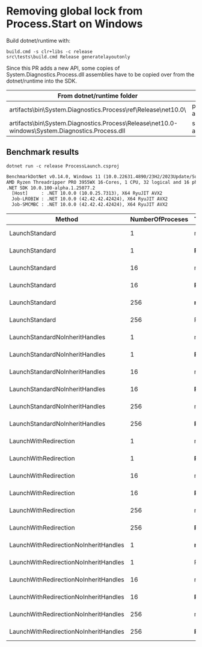 # Removing global lock from Process.Start on Windows

Build dotnet/runtime with:

```batch
build.cmd -s clr+libs -c release
src\tests\build.cmd Release generatelayoutonly
```

Since this PR adds a new API, some copies of System.Diagnostics.Process.dll assemblies have to be copied over from the dotnet/runtime into the SDK.

| From dotnet/runtime folder                                                                      | to SDK folder                                                       |
| ----------------------------------------------------------------------------------------------- | ------------------------------------------------------------------- |
| artifacts\bin\System.Diagnostics.Process\ref\Release\net10.0\                                   | packs\Microsoft.NETCore.App.Ref\10.0.0-alpha.1.25073.13\ref\net10.0 |
| artifacts\bin\System.Diagnostics.Process\Release\net10.0-windows\System.Diagnostics.Process.dll | shared\Microsoft.NETCore.App\10.0.0-alpha.1.25073.13                |

## Benchmark results

```batch
dotnet run -c release ProcessLaunch.csproj
```

```txt
BenchmarkDotNet v0.14.0, Windows 11 (10.0.22631.4890/23H2/2023Update/SunValley3)
AMD Ryzen Threadripper PRO 3955WX 16-Cores, 1 CPU, 32 logical and 16 physical cores
.NET SDK 10.0.100-alpha.1.25077.2
  [Host]     : .NET 10.0.0 (10.0.25.7313), X64 RyuJIT AVX2
  Job-LROBIW : .NET 10.0.0 (42.42.42.42424), X64 RyuJIT AVX2
  Job-SMCMBC : .NET 10.0.0 (42.42.42.42424), X64 RyuJIT AVX2
```

| Method                                | NumberOfProceses | Toolchain |         Mean |       Error |      StdDev |    Ratio | RatioSD |
| ------------------------------------- | ---------------- | --------- | -----------: | ----------: | ----------: | -------: | ------: |
| LaunchStandard                        | 1                | main      |    10.446 ms |   0.4293 ms |   1.2454 ms |     1.02 |    0.22 |
| LaunchStandard                        | 1                | **PR**    |     6.167 ms |   0.1224 ms |   0.2609 ms | **0.60** |    0.11 |
| LaunchStandard                        | 16               | main      |   169.434 ms |  11.9417 ms |  35.2104 ms |     1.07 |    0.43 |
| LaunchStandard                        | 16               | **PR**    |    44.504 ms |   2.2844 ms |   6.6998 ms | **0.28** |    0.10 |
| LaunchStandard                        | 256              | **main**  | 1,632.245 ms |  84.9272 ms | 250.4099 ms | **1.02** |    0.23 |
| LaunchStandard                        | 256              | PR        | 2,066.674 ms |  41.1199 ms |  43.9978 ms |     1.30 |    0.21 |
| LaunchStandardNoInheritHandles        | 1                | main      |    11.593 ms |   0.2867 ms |   0.8316 ms |     1.01 |    0.11 |
| LaunchStandardNoInheritHandles        | 1                | **PR**    |     7.271 ms |   0.2678 ms |   0.7897 ms | **0.63** |    0.08 |
| LaunchStandardNoInheritHandles        | 16               | main      |   190.073 ms |   6.2624 ms |  18.1684 ms |     1.01 |    0.14 |
| LaunchStandardNoInheritHandles        | 16               | **PR**    |    68.692 ms |   2.8246 ms |   8.2396 ms | **0.36** |    0.06 |
| LaunchStandardNoInheritHandles        | 256              | main      | 2,986.470 ms | 127.7818 ms | 376.7677 ms |     1.02 |    0.18 |
| LaunchStandardNoInheritHandles        | 256              | **PR**    | 2,328.144 ms |  45.9449 ms |  93.8532 ms | **0.79** |    0.11 |
| LaunchWithRedirection                 | 1                | main      |    11.590 ms |   1.1185 ms |   3.2980 ms |     1.09 |    0.45 |
| LaunchWithRedirection                 | 1                | **PR**    |    10.585 ms |   0.2310 ms |   0.6774 ms | **0.99** |    0.29 |
| LaunchWithRedirection                 | 16               | main      |   185.195 ms |   6.0185 ms |  17.6512 ms |     1.01 |    0.13 |
| LaunchWithRedirection                 | 16               | **PR**    |   138.077 ms |   4.0164 ms |  11.7795 ms | **0.75** |    0.09 |
| LaunchWithRedirection                 | 256              | main      | 3,684.266 ms | 104.3015 ms | 307.5355 ms |     1.01 |    0.12 |
| LaunchWithRedirection                 | 256              | **PR**    | 1,236.441 ms |  62.7948 ms | 185.1519 ms | **0.34** |    0.06 |
| LaunchWithRedirectionNoInheritHandles | 1                | **main**  |     7.972 ms |   0.2437 ms |   0.6711 ms | **1.01** |    0.12 |
| LaunchWithRedirectionNoInheritHandles | 1                | PR        |    11.204 ms |   0.3299 ms |   0.9728 ms |     1.42 |    0.17 |
| LaunchWithRedirectionNoInheritHandles | 16               | main      |   197.156 ms |   6.7583 ms |  19.9270 ms |     1.01 |    0.15 |
| LaunchWithRedirectionNoInheritHandles | 16               | **PR**    |   110.851 ms |   4.0471 ms |  11.9328 ms | **0.57** |    0.08 |
| LaunchWithRedirectionNoInheritHandles | 256              | main      | 4,079.342 ms | 229.9083 ms | 674.2812 ms |     1.04 |    0.31 |
| LaunchWithRedirectionNoInheritHandles | 256              | **PR**    |   705.276 ms |  32.8267 ms |  96.7903 ms | **0.18** |    0.05 |
